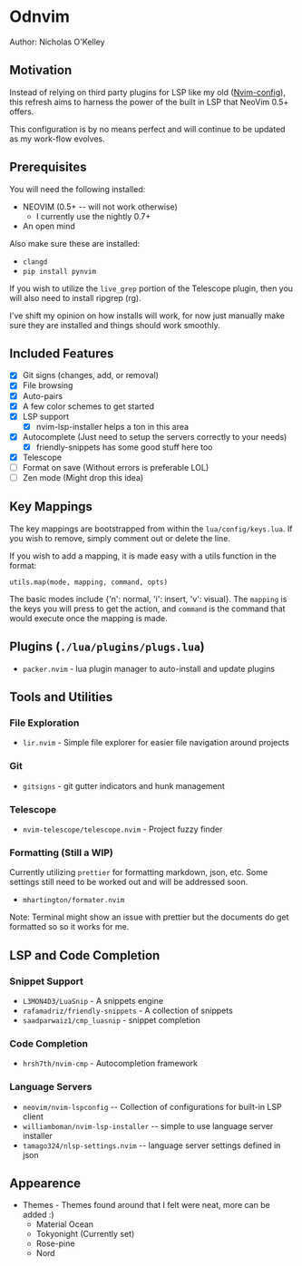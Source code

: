 # Odnvim

Author: Nicholas O'Kelley

## Motivation

Instead of relying on third party plugins for LSP like my old ([Nvim-config](https://github.com/OkelleyDevelopment/Nvim-Config)),
this refresh aims to harness the power of the built in LSP that NeoVim 0.5+ offers.

This configuration is by no means perfect and will continue to be updated as my work-flow
evolves.

## Prerequisites

You will need the following installed:

- NEOVIM (0.5+ -- will not work otherwise)
  - I currently use the nightly 0.7+
- An open mind

Also make sure these are installed:

- `clangd`
- `pip install pynvim`

If you wish to utilize the `live_grep` portion of the Telescope plugin, then you will
also need to install ripgrep (rg).

I've shift my opinion on how installs will work, for now just manually make sure they
are installed and things should work smoothly.

## Included Features

- [x] Git signs (changes, add, or removal)
- [x] File browsing
- [x] Auto-pairs
- [x] A few color schemes to get started
- [x] LSP support
  - [x] nvim-lsp-installer helps a ton in this area
- [x] Autocomplete (Just need to setup the servers correctly to your needs)
  - [x] friendly-snippets has some good stuff here too
- [x] Telescope
- [ ] Format on save (Without errors is preferable LOL)
- [ ] Zen mode (Might drop this idea)

## Key Mappings

The key mappings are bootstrapped from within the `lua/config/keys.lua`. If you
wish to remove, simply comment out or delete the line.

If you wish to add a mapping, it is made easy with a utils function in the format:

```
utils.map(mode, mapping, command, opts)
```

The basic modes include {'n': normal, 'i': insert, 'v': visual}. The `mapping` is the
keys you will press to get the action, and `command` is the command that would execute once
the mapping is made.

## Plugins (`./lua/plugins/plugs.lua`)

- `packer.nvim` - lua plugin manager to auto-install and update plugins

## Tools and Utilities

### File Exploration

- `lir.nvim` - Simple file explorer for easier file navigation around projects

### Git

- `gitsigns` - git gutter indicators and hunk management

### Telescope

- `nvim-telescope/telescope.nvim` - Project fuzzy finder

### Formatting (Still a WIP)

Currently utilizing `prettier` for formatting markdown, json, etc. Some settings
still need to be worked out and will be addressed soon.

- `mhartington/formater.nvim`

Note: Terminal might show an issue with prettier but the documents do get formatted so
so it works for me.

## LSP and Code Completion

### Snippet Support

- `L3MON4D3/LuaSnip` - A snippets engine
- `rafamadriz/friendly-snippets` - A collection of snippets
- `saadparwaiz1/cmp_luasnip` - snippet completion

### Code Completion

- `hrsh7th/nvim-cmp` - Autocompletion framework

### Language Servers

- `neovim/nvim-lspconfig` -- Collection of configurations for built-in LSP client
- `williamboman/nvim-lsp-installer` -- simple to use language server installer
- `tamago324/nlsp-settings.nvim` -- language server settings defined in json

## Appearence

- Themes - Themes found around that I felt were neat, more can be added :)
  - Material Ocean
  - Tokyonight (Currently set)
  - Rose-pine
  - Nord
